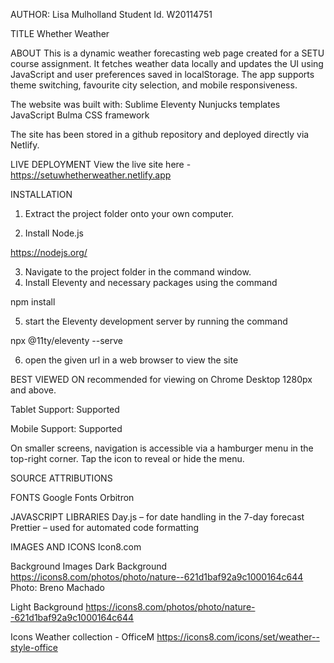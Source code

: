 AUTHOR: Lisa Mulholland
Student Id. W20114751

TITLE
Whether Weather

ABOUT
This is a dynamic weather forecasting web page created for a SETU course assignment.
It fetches weather data locally and updates the UI using JavaScript and user preferences saved in localStorage.
The app supports theme switching, favourite city selection, and mobile responsiveness.

The website was built with:
Sublime
Eleventy
Nunjucks templates
JavaScript
Bulma CSS framework

The site has been stored in a github repository and deployed directly via Netlify.

LIVE DEPLOYMENT
View the live site here - https://setuwhetherweather.netlify.app

INSTALLATION

1. Extract the project folder onto your own computer.

2. Install Node.js

https://nodejs.org/

3. Navigate to the project folder in the command window.
4. Install Eleventy and necessary packages using the command

npm install

5. start the Eleventy development server by running the command

npx @11ty/eleventy --serve

6. open the given url in a web browser to view the site

BEST VIEWED ON
recommended for viewing on Chrome Desktop 1280px and above.

Tablet Support: Supported

Mobile Support: Supported

On smaller screens, navigation is accessible via a hamburger menu in the top-right corner. Tap the icon to reveal or hide the menu.

SOURCE ATTRIBUTIONS

FONTS
Google Fonts
Orbitron

JAVASCRIPT LIBRARIES
Day.js – for date handling in the 7-day forecast
Prettier – used for automated code formatting

IMAGES AND ICONS
Icon8.com

Background Images
Dark Background
https://icons8.com/photos/photo/nature--621d1baf92a9c1000164c644
Photo: Breno Machado

Light Background
https://icons8.com/photos/photo/nature--621d1baf92a9c1000164c644

Icons
Weather collection - OfficeM
https://icons8.com/icons/set/weather--style-office
